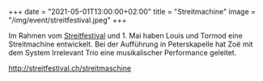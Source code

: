 +++
date = "2021-05-01T13:00:00+02:00"
title = "Streitmachine"
image = "/img/event/streitfestival.jpeg"
+++

Im Rahmen vom [Streitfestival](http://www.winkel.lu/streitfestival/)
und 1. Mai haben Louis und Tormod eine Streitmachine entwickelt.
Bei der Aufführung in Peterskapelle hat Zoë mit dem System Irrelevant Trio
eine musikalischer Performance geleitet.

http://streitfestival.ch/streitmaschine

